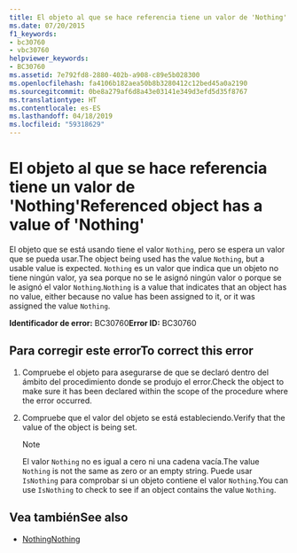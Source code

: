 ```yaml
---
title: El objeto al que se hace referencia tiene un valor de 'Nothing'
ms.date: 07/20/2015
f1_keywords:
- bc30760
- vbc30760
helpviewer_keywords:
- BC30760
ms.assetid: 7e792fd8-2880-402b-a908-c89e5b028300
ms.openlocfilehash: fa4106b182aea50b8b3280412c12bed45a0a2190
ms.sourcegitcommit: 0be8a279af6d8a43e03141e349d3efd5d35f8767
ms.translationtype: HT
ms.contentlocale: es-ES
ms.lasthandoff: 04/18/2019
ms.locfileid: "59318629"
---
```

# <a name="referenced-object-has-a-value-of-nothing"></a><span data-ttu-id="7e884-102">El objeto al que se hace referencia tiene un valor de 'Nothing'</span><span class="sxs-lookup"><span data-stu-id="7e884-102">Referenced object has a value of 'Nothing'</span></span>
<span data-ttu-id="7e884-103">El objeto que se está usando tiene el valor `Nothing`, pero se espera un valor que se pueda usar.</span><span class="sxs-lookup"><span data-stu-id="7e884-103">The object being used has the value `Nothing`, but a usable value is expected.</span></span> <span data-ttu-id="7e884-104">`Nothing` es un valor que indica que un objeto no tiene ningún valor, ya sea porque no se le asignó ningún valor o porque se le asignó el valor `Nothing`.</span><span class="sxs-lookup"><span data-stu-id="7e884-104">`Nothing` is a value that indicates that an object has no value, either because no value has been assigned to it, or it was assigned the value `Nothing`.</span></span>  
  
 <span data-ttu-id="7e884-105">**Identificador de error:** BC30760</span><span class="sxs-lookup"><span data-stu-id="7e884-105">**Error ID:** BC30760</span></span>  
  
## <a name="to-correct-this-error"></a><span data-ttu-id="7e884-106">Para corregir este error</span><span class="sxs-lookup"><span data-stu-id="7e884-106">To correct this error</span></span>  
  
1. <span data-ttu-id="7e884-107">Compruebe el objeto para asegurarse de que se declaró dentro del ámbito del procedimiento donde se produjo el error.</span><span class="sxs-lookup"><span data-stu-id="7e884-107">Check the object to make sure it has been declared within the scope of the procedure where the error occurred.</span></span>  
  
2. <span data-ttu-id="7e884-108">Compruebe que el valor del objeto se está estableciendo.</span><span class="sxs-lookup"><span data-stu-id="7e884-108">Verify that the value of the object is being set.</span></span>  
  
    > [!NOTE]
    >  <span data-ttu-id="7e884-109">El valor `Nothing` no es igual a cero ni una cadena vacía.</span><span class="sxs-lookup"><span data-stu-id="7e884-109">The value `Nothing` is not the same as zero or an empty string.</span></span> <span data-ttu-id="7e884-110">Puede usar `IsNothing` para comprobar si un objeto contiene el valor `Nothing`.</span><span class="sxs-lookup"><span data-stu-id="7e884-110">You can use `IsNothing` to check to see if an object contains the value `Nothing`.</span></span>  
  
## <a name="see-also"></a><span data-ttu-id="7e884-111">Vea también</span><span class="sxs-lookup"><span data-stu-id="7e884-111">See also</span></span>

- [<span data-ttu-id="7e884-112">Nothing</span><span class="sxs-lookup"><span data-stu-id="7e884-112">Nothing</span></span>](../../visual-basic/language-reference/nothing.md)
